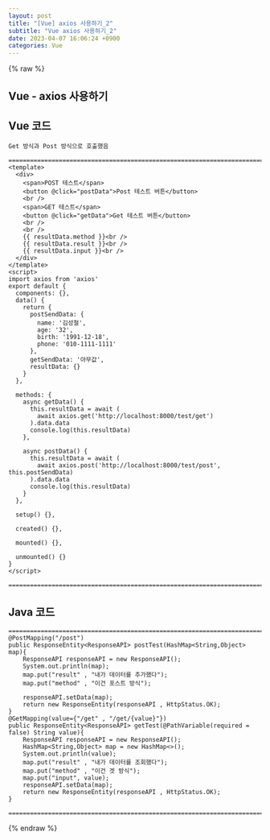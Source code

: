 ```yaml
---  
layout: post  
title: "[Vue] axios 사용하기_2"  
subtitle: "Vue axios 사용하기_2"  
date: 2023-04-07 16:06:24 +0900  
categories: Vue  
---  
```

{% raw %}  
## Vue - axios 사용하기  
  
## Vue 코드  
	Get 방식과 Post 방식으로 호출했음  
  
	=================================================================================================================  
	<template>  
	  <div>  
		<span>POST 테스트</span>  
		<button @click="postData">Post 테스트 버튼</button>  
		<br />  
		<span>GET 테스트</span>  
		<button @click="getData">Get 테스트 버튼</button>  
		<br />  
		<br />  
		{{ resultData.method }}<br />  
		{{ resultData.result }}<br />  
		{{ resultData.input }}<br />  
	  </div>  
	</template>  
	<script>  
	import axios from 'axios'  
	export default {  
	  components: {},  
	  data() {  
		return {  
		  postSendData: {  
			name: '김성철',  
			age: '32',  
			birth: '1991-12-18',  
			phone: '010-1111-1111'  
		  },  
		  getSendData: '아무값',  
		  resultData: {}  
		}  
	  },  
  
	  methods: {  
		async getData() {  
		  this.resultData = await (  
			await axios.get('http://localhost:8000/test/get')  
		  ).data.data  
		  console.log(this.resultData)  
		},  
  
		async postData() {  
		  this.resultData = await (  
			await axios.post('http://localhost:8000/test/post', this.postSendData)  
		  ).data.data  
		  console.log(this.resultData)  
		}  
	  },  
  
	  setup() {},  
  
	  created() {},  
  
	  mounted() {},  
  
	  unmounted() {}  
	}  
	</script>  
  
	=================================================================================================================  
  
## Java 코드  
  
	=================================================================================================================  
	@PostMapping("/post")  
	public ResponseEntity<ResponseAPI> postTest(HashMap<String,Object> map){  
		ResponseAPI responseAPI = new ResponseAPI();  
		System.out.println(map);  
		map.put("result" , "내가 데이터를 추가했다");  
		map.put("method" , "이건 포스트 방식");  
  
		responseAPI.setData(map);  
		return new ResponseEntity(responseAPI , HttpStatus.OK);  
	}  
	@GetMapping(value={"/get" , "/get/{value}"})  
	public ResponseEntity<ResponseAPI> getTest(@PathVariable(required = false) String value){  
		ResponseAPI responseAPI = new ResponseAPI();  
		HashMap<String,Object> map = new HashMap<>();  
		System.out.println(value);  
		map.put("result" , "내가 데이터를 조회했다");  
		map.put("method" , "이건 겟 방식");  
		map.put("input", value);  
		responseAPI.setData(map);  
		return new ResponseEntity(responseAPI , HttpStatus.OK);  
	}  
  
	=================================================================================================================  
{% endraw %}